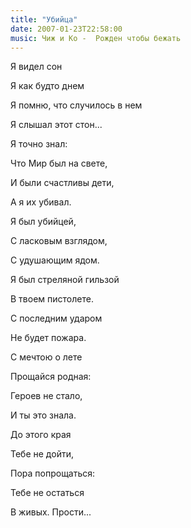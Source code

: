 ```yaml
---
title: "Убийца"
date: 2007-01-23T22:58:00
music: Чиж и Ко -  Рожден чтобы бежать
---
```


Я видел сон

Я как будто днем

Я помню, что случилось в нем

Я слышал этот стон...



Я точно знал:

Что Мир был на свете,

И были счастливы дети,

А я их убивал.



Я был убийцей,

С ласковым взглядом,

С удушающим ядом.

Я был стреляной гильзой



В твоем пистолете.

С последним ударом

Не будет пожара.

С мечтою о лете



Прощайся родная:

Героев не стало,

И ты это знала.

До этого края



Тебе не дойти,

Пора попрощаться:

Тебе не остаться

В живых. Прости...
